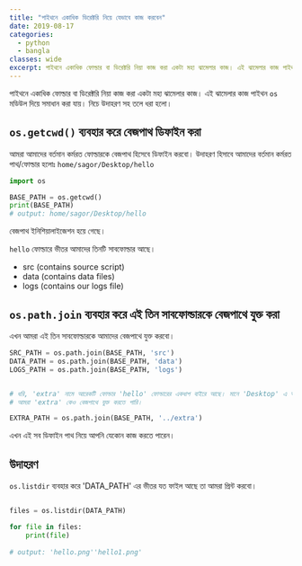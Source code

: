 ```yaml
---
title: "পাইথনে একাধিক ডিরেক্টরি নিয়ে যেভাবে কাজ করবেন"
date: 2019-08-17
categories:
  - python
  - bangla
classes: wide
excerpt: পাইথনে একাধিক ফোল্ডার বা ডিরেক্টরি নিয়া কাজ করা একটা মহা ঝামেলার কাজ। এই ঝামেলার কাজ পাইথন `os` মডিউল দিয়ে সমাধান করা যায়। নিচে উদাহরণ সহ তলে ধরা হলো।
---
```


পাইথনে একাধিক ফোল্ডার বা ডিরেক্টরি নিয়া কাজ করা একটা মহা ঝামেলার কাজ।
এই ঝামেলার কাজ পাইথন `os` মডিউল দিয়ে সমাধান করা যায়। নিচে উদাহরণ সহ তলে ধরা হলো।

## `os.getcwd()` ব্যবহার করে বেজপাথ ডিফাইন করা

আমরা আমাদের বর্তমান কর্মরত ফোল্ডারকে বেজপাথ হিসেবে ডিফাইন করবো।
উদাহরণ হিসাবে আমাদের বর্তমান কর্মরত পাথ/ফোল্ডার হলোঃ `home/sagor/Desktop/hello`

```py
import os

BASE_PATH = os.getcwd()
print(BASE_PATH)
# output: home/sagor/Desktop/hello

```
বেজপাথ ইনিশিয়ালাইজেশন হয়ে গেছে।

`hello` ফোল্ডারে ভীতর আমাদের তিনটি সাবফোল্ডার আছে। 

* src (contains source script)
* data (contains data files)
* logs (contains our logs file)

## `os.path.join` ব্যবহার করে এই তিন সাবফোল্ডারকে বেজপাথে যুক্ত করা

এখন আমরা এই তিন সাবফোল্ডারকে আমাদের বেজপাথে যুক্ত করবো।

```py
SRC_PATH = os.path.join(BASE_PATH, 'src')
DATA_PATH = os.path.join(BASE_PATH, 'data')
LOGS_PATH = os.path.join(BASE_PATH, 'logs')


# ধরি, 'extra' নামে আরেকটি ফোল্ডার 'hello' ফোল্ডারের একধাপ বাইরে আছে। মানে 'Desktop' এ আছে। 
# আমরা 'extra' কেও বেজপাথে যুক্ত করতে পারি।

EXTRA_PATH = os.path.join(BASE_PATH, '../extra')


```


এখন এই সব ডিফাইন পাথ নিয়ে আপনি যেকোন কাজ করতে পারেন। 

## উদাহরণ

`os.listdir` ব্যবহার করে 'DATA_PATH' এর ভীতর যত ফাইল আছে তা আমরা প্রিন্ট করবো।

```py

files = os.listdir(DATA_PATH)

for file in files:
    print(file)
    
# output: 'hello.png''hello1.png'


```
